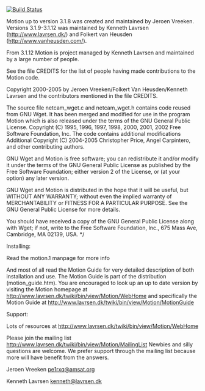 [![Build Status](https://travis-ci.org/mterzo/motion.svg?branch=master)](https://travis-ci.org/mterzo/motion)

Motion up to version 3.1.8 was created and maintained by Jeroen Vreeken.
Versions 3.1.9-3.1.12 was maintained by Kenneth Lavrsen (http://www.lavrsen.dk/)
and Folkert van Heusden (http://www.vanheusden.com/).

From 3.1.12 Motion is project managed by Kenneth Lavrsen and maintained by
a large number of people.

See the file CREDITS for the list of people having made contributions to the
Motion code.

Copyright 2000-2005 by Jeroen Vreeken/Folkert Van Heusden/Kenneth Lavrsen
and the contributors mentioned in the file CREDITS.

The source file netcam_wget.c and netcam_wget.h contains code reused from
GNU Wget. It has been merged and modified for use in the program Motion which
is also released under the terms of the GNU General Public License.
Copyright (C) 1995, 1996, 1997, 1998, 2000, 2001, 2002
Free Software Foundation, Inc.
The code contains additional modifications
Additional Copyright (C) 2004-2005 Christopher Price,
Angel Carpintero, and other contributing authors.

GNU Wget and Motion is free software; you can redistribute it and/or
modify it under the terms of the GNU General Public License as published
by the Free Software Foundation; either version 2 of the License, or
(at your option) any later version.

GNU Wget and Motion is distributed in the hope that it will be useful,
but WITHOUT ANY WARRANTY; without even the implied warranty of
MERCHANTABILITY or FITNESS FOR A PARTICULAR PURPOSE.  See the
GNU General Public License for more details.

You should have received a copy of the GNU General Public License
along with Wget; if not, write to the Free Software
Foundation, Inc., 675 Mass Ave, Cambridge, MA 02139, USA. */


Installing:

Read the motion.1 manpage for more info

And most of all read the Motion Guide for very detailed description of both
installation and use.
The Motion Guide is part of the distribution (motion_guide.htm).
You are encouraged to look up an up to date version by visiting the Motion
homepage at
http://www.lavrsen.dk/twiki/bin/view/Motion/WebHome
and specifically the Motion Guide at
http://www.lavrsen.dk/twiki/bin/view/Motion/MotionGuide


Support:

Lots of resources at http://www.lavrsen.dk/twiki/bin/view/Motion/WebHome

Please join the mailing list
http://www.lavrsen.dk/twiki/bin/view/Motion/MailingList
Newbies and silly questions are welcome. We prefer support through the mailing
list because more will have benefit from the answers.


Jeroen Vreeken
pe1rxq@amsat.org

Kenneth Lavrsen
kenneth@lavrsen.dk
